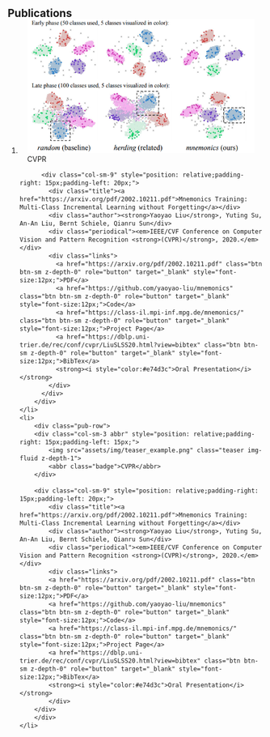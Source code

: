 <h2 id="publications" style="margin: 2px 0px -15px;">Publications</h2>

<div class="publications">
<ol class="bibliography">
    <li>
        <div class="pub-row">
          <div class="col-sm-3 abbr" style="position: relative;padding-right: 15px;padding-left: 15px;">
            <img src="assets/img/teaser_example.png" class="teaser img-fluid z-depth-1">
            <abbr class="badge">CVPR</abbr>
          </div>
        
          <div class="col-sm-9" style="position: relative;padding-right: 15px;padding-left: 20px;">
            <div class="title"><a href="https://arxiv.org/pdf/2002.10211.pdf">Mnemonics Training: Multi-Class Incremental Learning without Forgetting</a></div>
            <div class="author"><strong>Yaoyao Liu</strong>, Yuting Su, An-An Liu, Bernt Schiele, Qianru Sun</div>
            <div class="periodical"><em>IEEE/CVF Conference on Computer Vision and Pattern Recognition <strong>(CVPR)</strong>, 2020.</em></div>
            <div class="links">
              <a href="https://arxiv.org/pdf/2002.10211.pdf" class="btn btn-sm z-depth-0" role="button" target="_blank" style="font-size:12px;">PDF</a>
              <a href="https://github.com/yaoyao-liu/mnemonics" class="btn btn-sm z-depth-0" role="button" target="_blank" style="font-size:12px;">Code</a>
              <a href="https://class-il.mpi-inf.mpg.de/mnemonics/" class="btn btn-sm z-depth-0" role="button" target="_blank" style="font-size:12px;">Project Page</a>
              <a href="https://dblp.uni-trier.de/rec/conf/cvpr/LiuSLSS20.html?view=bibtex" class="btn btn-sm z-depth-0" role="button" target="_blank" style="font-size:12px;">BibTex</a>
              <strong><i style="color:#e74d3c">Oral Presentation</i></strong>
            </div>
          </div>
        </div>
    </li>
    <li>
        <div class="pub-row">
        <div class="col-sm-3 abbr" style="position: relative;padding-right: 15px;padding-left: 15px;">
            <img src="assets/img/teaser_example.png" class="teaser img-fluid z-depth-1">
            <abbr class="badge">CVPR</abbr>
        </div>
        
        <div class="col-sm-9" style="position: relative;padding-right: 15px;padding-left: 20px;">
            <div class="title"><a href="https://arxiv.org/pdf/2002.10211.pdf">Mnemonics Training: Multi-Class Incremental Learning without Forgetting</a></div>
            <div class="author"><strong>Yaoyao Liu</strong>, Yuting Su, An-An Liu, Bernt Schiele, Qianru Sun</div>
            <div class="periodical"><em>IEEE/CVF Conference on Computer Vision and Pattern Recognition <strong>(CVPR)</strong>, 2020.</em></div>
            <div class="links">
            <a href="https://arxiv.org/pdf/2002.10211.pdf" class="btn btn-sm z-depth-0" role="button" target="_blank" style="font-size:12px;">PDF</a>
            <a href="https://github.com/yaoyao-liu/mnemonics" class="btn btn-sm z-depth-0" role="button" target="_blank" style="font-size:12px;">Code</a>
            <a href="https://class-il.mpi-inf.mpg.de/mnemonics/" class="btn btn-sm z-depth-0" role="button" target="_blank" style="font-size:12px;">Project Page</a>
            <a href="https://dblp.uni-trier.de/rec/conf/cvpr/LiuSLSS20.html?view=bibtex" class="btn btn-sm z-depth-0" role="button" target="_blank" style="font-size:12px;">BibTex</a>
            <strong><i style="color:#e74d3c">Oral Presentation</i></strong>
            </div>
        </div>
        </div>
    </li>


</ol>
</div>
